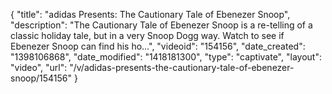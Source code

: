 {
    "title": "adidas Presents: The Cautionary Tale of Ebenezer Snoop",
    "description": "The Cautionary Tale of Ebenezer Snoop is a re-telling of a classic holiday tale, but in a very Snoop Dogg way. Watch to see if Ebenezer Snoop can find his ho...",
    "videoid": "154156",
    "date_created": "1398106868",
    "date_modified": "1418181300",
    "type": "captivate",
    "layout": "video",
    "url": "\/v\/adidas-presents-the-cautionary-tale-of-ebenezer-snoop\/154156"
}